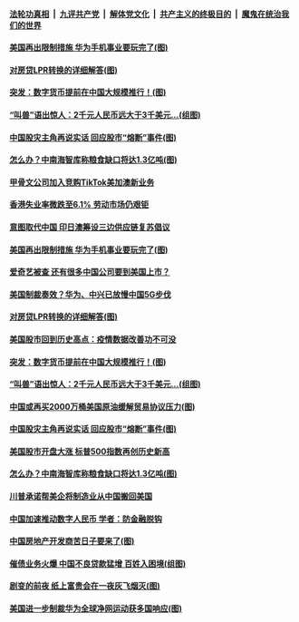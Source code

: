 

####  [法轮功真相](../../../../basic/blob/master/README.md?t=08200702) &nbsp;|&nbsp; [九评共产党](../../../../9ping.md/blob/master/README.md?t=08200702) &nbsp;|&nbsp; [解体党文化](../../../../jtdwh.md/blob/master/README.md?t=08200702)  &nbsp;|&nbsp; [共产主义的终极目的](../../../../gczydzjmd.md/blob/master/README.md?t=08200702) &nbsp;|&nbsp; [魔鬼在统治我们的世界](../../../../mgztzwmdsj.md/blob/master/README.md?t=08200702) 

#### [美国再出限制措施 华为手机事业要玩完了(图)](../pages/p5/943520.md?t=08200702) 

#### [对房贷LPR转换的详细解答(图)](../pages/p5/943456.md?t=08200702) 

#### [突发：数字货币提前在中国大规模推行！(图)](../pages/p5/943460.md?t=08200702) 

#### [“叫兽”语出惊人：2千元人民币远大于3千美元…(组图)](../pages/p5/943455.md?t=08200702) 

#### [中国股灾主角再说实话 回应股市“熔断”事件(图)](../pages/p5/943424.md?t=08200702) 

#### [怎么办？中南海智库称粮食缺口将达1.3亿吨(图)](../pages/p5/943408.md?t=08200702) 

#### [甲骨文公司加入竞购TikTok美加澳新业务](../pages/p5/943529.md?t=08200702) 

#### [香港失业率微跌至6.1% 劳动市场仍艰钜](../pages/p5/943522.md?t=08200702) 

#### [意图取代中国 印日澳筹设三边供应链复苏倡议](../pages/p5/943521.md?t=08200702) 

#### [美国再出限制措施 华为手机事业要玩完了(图)](../pages/p5/943520.md?t=08200702) 

#### [爱奇艺被查 还有很多中国公司要到美国上市？](../pages/p5/943513.md?t=08200702) 

#### [美国制裁奏效？华为、中兴已放慢中国5G步伐](../pages/p5/943511.md?t=08200702) 

#### [对房贷LPR转换的详细解答(图)](../pages/p5/943456.md?t=08200702) 

#### [美国股市回到历史高点：疫情数据改善功不可没](../pages/p5/943474.md?t=08200702) 

#### [突发：数字货币提前在中国大规模推行！(图)](../pages/p5/943460.md?t=08200702) 

#### [“叫兽”语出惊人：2千元人民币远大于3千美元…(组图)](../pages/p5/943455.md?t=08200702) 

#### [中国或再买2000万桶美国原油缓解贸易协议压力(图)](../pages/p5/943435.md?t=08200702) 

#### [中国股灾主角再说实话 回应股市“熔断”事件(图)](../pages/p5/943424.md?t=08200702) 

#### [美国股市开盘大涨 标普500指数再创历史新高](../pages/p5/943413.md?t=08200702) 

#### [怎么办？中南海智库称粮食缺口将达1.3亿吨(图)](../pages/p5/943408.md?t=08200702) 

#### [川普承诺帮美企将制造业从中国搬回美国](../pages/p5/943403.md?t=08200702) 

#### [中国加速推动数字人民币 学者：防金融脱钩](../pages/p5/943400.md?t=08200702) 

#### [中国房地产开发商苦日子要来了(图)](../pages/p5/943319.md?t=08200702) 

#### [催债业务火爆 中国不良贷款猛增 百姓入困境(组图)](../pages/p5/943308.md?t=08200702) 

#### [剧变的前夜 纸上富贵会在一夜灰飞烟灭(图)](../pages/p5/943314.md?t=08200702) 

#### [美国进一步制裁华为全球净网运动获多国响应(图)](../pages/p5/943333.md?t=08200702) 

